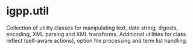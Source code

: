 igpp.util
=====

Collection of utility classes for manipulating text, date string, digests, encoding, XML parsing and
XML transforms. Additional utilities for class reflect (self-aware actions), option file processing and term list handling.
